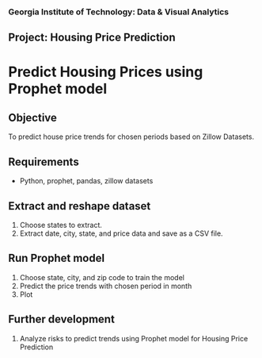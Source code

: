 ### Georgia Institute of Technology: Data & Visual Analytics

## Project: Housing Price Prediction

# Predict Housing Prices using Prophet model

## Objective
To predict house price trends for chosen periods based on Zillow Datasets.

## Requirements
- Python, prophet, pandas, zillow datasets

## Extract and reshape dataset
1. Choose states to extract.
2. Extract date, city, state, and price data and save as a CSV file.

## Run Prophet model
1. Choose state, city, and zip code to train the model
2. Predict the price trends with chosen period in month
3. Plot

## Further development
1. Analyze risks to predict trends using Prophet model for Housing Price Prediction
